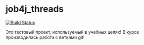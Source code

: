 # job4j_threads
[![Build Status](https://app.travis-ci.com/MasterMaxTs/job4j_threads.svg?branch=main)](https://app.travis-ci.com/MasterMaxTs/job4j_threads)

Это тестовый проект, используемый в учебных целях!
В курсе производилась работа с ветками git!